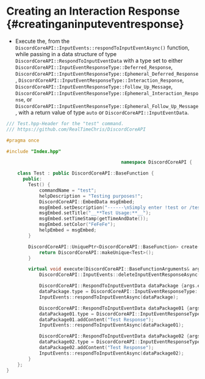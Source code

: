 Creating an Interaction Response {#creatinganinputeventresponse}
============ 
- Execute the, from the `DiscordCoreAPI::InputEvents::respondToInputEventAsync()` function, while passing in a data structure of type `DiscordCoreAPI::RespondToInputEventData` with a type set to either `DiscordCoreAPI::InputEventResponseType::Deferred_Response`, `DiscordCoreAPI::InputEventResponseType::Ephemeral_Deferred_Response`, `DiscordCoreAPI::InputEventResponseType::Interaction_Response`, `DiscordCoreAPI::InputEventResponseType::Follow_Up_Message`, `DiscordCoreAPI::InputEventResponseType::Ephemeral_Interaction_Response`, or `DiscordCoreAPI::InputEventResponseType::Ephemeral_Follow_Up_Message`, with a return value of type `auto` or `DiscordCoreAPI::InputEventData`.

```cpp
/// Test.hpp-Header for the "test" command.
/// https://github.com/RealTimeChris/DiscordCoreAPI

#pragma once

#include "Index.hpp"

										  namespace DiscordCoreAPI {

	class Test : public DiscordCoreAPI::BaseFunction {
	  public:
		Test() {
			commandName = "test";
			helpDescription = "Testing purposes!";
			DiscordCoreAPI::EmbedData msgEmbed;
			msgEmbed.setDescription("------\nSimply enter !test or /test!\n------");
			msgEmbed.setTitle("__**Test Usage:**__");
			msgEmbed.setTimeStamp(getTimeAndDate());
			msgEmbed.setColor("FeFeFe");
			helpEmbed = msgEmbed;
		}

		DiscordCoreAPI::UniquePtr<DiscordCoreAPI::BaseFunction> create() {
			return DiscordCoreAPI::makeUnique<Test>();
		}

		virtual void execute(DiscordCoreAPI::BaseFunctionArguments& args) {
			DiscordCoreAPI::InputEvents::deleteInputEventResponseAsync(args.eventData).get();

			DiscordCoreAPI::RespondToInputEventData dataPackage {args.eventData};
			dataPackage.type = DiscordCoreAPI::InputEventResponseType::Deferred_Response;
			InputEvents::respondToInputEventAsync(dataPackage);

			DiscordCoreAPI::RespondToInputEventData dataPackage01 {args.eventData};
			dataPackage01.type = DiscordCoreAPI::InputEventResponseType::Interaction_Response;
			dataPackage01.addContent("Test Response");
			InputEvents::respondToInputEventAsync(dataPackage01);

			DiscordCoreAPI::RespondToInputEventData dataPackage02 {args.eventData};
			dataPackage02.type = DiscordCoreAPI::InputEventResponseType::Ephemeral_Interaction_Response;
			dataPackage02.addContent("Test Response");
			InputEvents::respondToInputEventAsync(dataPackage02);
		}
	};
}
```
